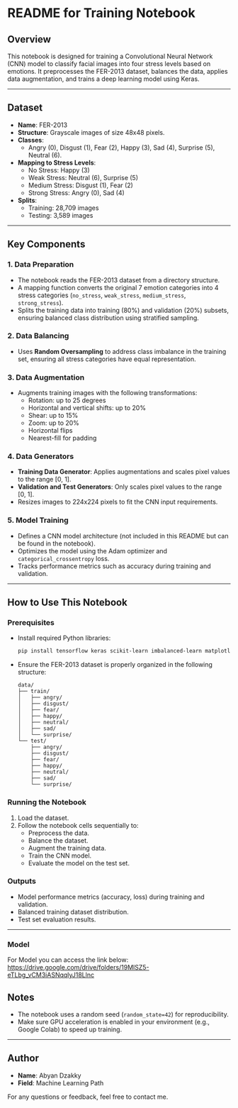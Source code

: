 # README for Training Notebook

## Overview
This notebook is designed for training a Convolutional Neural Network (CNN) model to classify facial images into four stress levels based on emotions. It preprocesses the FER-2013 dataset, balances the data, applies data augmentation, and trains a deep learning model using Keras.

---

## Dataset
- **Name**: FER-2013
- **Structure**: Grayscale images of size 48x48 pixels.
- **Classes**:
  - Angry (0), Disgust (1), Fear (2), Happy (3), Sad (4), Surprise (5), Neutral (6).
- **Mapping to Stress Levels**:
  - No Stress: Happy (3)
  - Weak Stress: Neutral (6), Surprise (5)
  - Medium Stress: Disgust (1), Fear (2)
  - Strong Stress: Angry (0), Sad (4)
- **Splits**:
  - Training: 28,709 images
  - Testing: 3,589 images

---

## Key Components

### 1. **Data Preparation**
- The notebook reads the FER-2013 dataset from a directory structure.
- A mapping function converts the original 7 emotion categories into 4 stress categories (`no_stress`, `weak_stress`, `medium_stress`, `strong_stress`).
- Splits the training data into training (80%) and validation (20%) subsets, ensuring balanced class distribution using stratified sampling.

### 2. **Data Balancing**
- Uses **Random Oversampling** to address class imbalance in the training set, ensuring all stress categories have equal representation.

### 3. **Data Augmentation**
- Augments training images with the following transformations:
  - Rotation: up to 25 degrees
  - Horizontal and vertical shifts: up to 20%
  - Shear: up to 15%
  - Zoom: up to 20%
  - Horizontal flips
  - Nearest-fill for padding

### 4. **Data Generators**
- **Training Data Generator**: Applies augmentations and scales pixel values to the range [0, 1].
- **Validation and Test Generators**: Only scales pixel values to the range [0, 1].
- Resizes images to 224x224 pixels to fit the CNN input requirements.

### 5. **Model Training**
- Defines a CNN model architecture (not included in this README but can be found in the notebook).
- Optimizes the model using the Adam optimizer and `categorical_crossentropy` loss.
- Tracks performance metrics such as accuracy during training and validation.

---

## How to Use This Notebook

### Prerequisites
- Install required Python libraries:
  ```bash
  pip install tensorflow keras scikit-learn imbalanced-learn matplotlib pandas
  ```
- Ensure the FER-2013 dataset is properly organized in the following structure:
  ```
  data/
  ├── train/
  │   ├── angry/
  │   ├── disgust/
  │   ├── fear/
  │   ├── happy/
  │   ├── neutral/
  │   ├── sad/
  │   └── surprise/
  └── test/
      ├── angry/
      ├── disgust/
      ├── fear/
      ├── happy/
      ├── neutral/
      ├── sad/
      └── surprise/
  ```

### Running the Notebook
1. Load the dataset.
2. Follow the notebook cells sequentially to:
   - Preprocess the data.
   - Balance the dataset.
   - Augment the training data.
   - Train the CNN model.
   - Evaluate the model on the test set.

### Outputs
- Model performance metrics (accuracy, loss) during training and validation.
- Balanced training dataset distribution.
- Test set evaluation results.

---

### Model
For Model you can access the link below:
https://drive.google.com/drive/folders/19MlSZ5-eTLbg_vCM3iASNqqlyJ18Llnc

## Notes
- The notebook uses a random seed (`random_state=42`) for reproducibility.
- Make sure GPU acceleration is enabled in your environment (e.g., Google Colab) to speed up training.

---

## Author
- **Name**: Abyan Dzakky
- **Field**: Machine Learning Path

For any questions or feedback, feel free to contact me.

